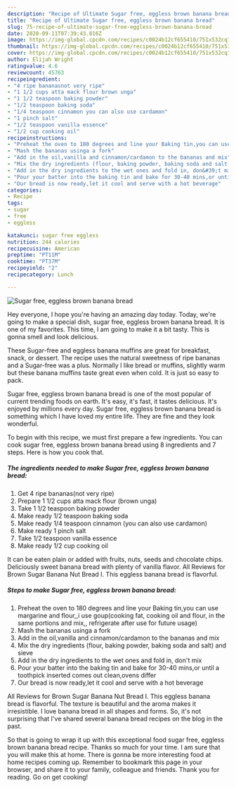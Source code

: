 ```yaml
---
description: "Recipe of Ultimate Sugar free, eggless brown banana bread"
title: "Recipe of Ultimate Sugar free, eggless brown banana bread"
slug: 75-recipe-of-ultimate-sugar-free-eggless-brown-banana-bread
date: 2020-09-11T07:39:43.016Z
image: https://img-global.cpcdn.com/recipes/c0024b12cf655410/751x532cq70/sugar-free-eggless-brown-banana-bread-recipe-main-photo.jpg
thumbnail: https://img-global.cpcdn.com/recipes/c0024b12cf655410/751x532cq70/sugar-free-eggless-brown-banana-bread-recipe-main-photo.jpg
cover: https://img-global.cpcdn.com/recipes/c0024b12cf655410/751x532cq70/sugar-free-eggless-brown-banana-bread-recipe-main-photo.jpg
author: Elijah Wright
ratingvalue: 4.6
reviewcount: 45763
recipeingredient:
- "4 ripe bananasnot very ripe"
- "1 1/2 cups atta mack flour brown unga"
- "1 1/2 teaspoon baking powder"
- "1/2 teaspoon baking soda"
- "1/4 teaspoon cinnamon you can also use cardamon"
- "1 pinch salt"
- "1/2 teaspoon vanilla essence"
- "1/2 cup cooking oil"
recipeinstructions:
- "Preheat the oven to 180 degrees and line your Baking tin,you can use margarine and flour,,i use goup(cooking fat, cooking oil and flour, in the same portions and mix,, refrigerate after use for future usage)"
- "Mash the bananas usinga a fork"
- "Add in the oil,vanilla and cinnamon/cardamon to the bananas and mix"
- "Mix the dry ingredients (flour, baking powder, baking soda and salt) and sieve"
- "Add in the dry ingredients to the wet ones and fold in, don&#39;t mix"
- "Pour your batter into the baking tin and bake for 30-40 mins,or until a toothpick inserted comes out clean,ovens differ"
- "Our bread is now ready,let it cool and serve with a hot beverage"
categories:
- Recipe
tags:
- sugar
- free
- eggless

katakunci: sugar free eggless 
nutrition: 244 calories
recipecuisine: American
preptime: "PT11M"
cooktime: "PT37M"
recipeyield: "2"
recipecategory: Lunch

---
```



![Sugar free, eggless brown banana bread](https://img-global.cpcdn.com/recipes/c0024b12cf655410/751x532cq70/sugar-free-eggless-brown-banana-bread-recipe-main-photo.jpg)

Hey everyone, I hope you're having an amazing day today. Today, we're going to make a special dish, sugar free, eggless brown banana bread. It is one of my favorites. This time, I am going to make it a bit tasty. This is gonna smell and look delicious.

These Sugar-free and eggless banana muffins are great for breakfast, snack, or dessert. The recipe uses the natural sweetness of ripe bananas and a Sugar-free was a plus. Normally I like bread or muffins, slightly warm but these banana muffins taste great even when cold. It is just so easy to pack.

Sugar free, eggless brown banana bread is one of the most popular of current trending foods on earth. It's easy, it's fast, it tastes delicious. It's enjoyed by millions every day. Sugar free, eggless brown banana bread is something which I have loved my entire life. They are fine and they look wonderful.


To begin with this recipe, we must first prepare a few ingredients. You can cook sugar free, eggless brown banana bread using 8 ingredients and 7 steps. Here is how you cook that.

<!--inarticleads1-->

##### The ingredients needed to make Sugar free, eggless brown banana bread:

1. Get 4 ripe bananas(not very ripe)
1. Prepare 1 1/2 cups atta mack flour (brown unga)
1. Take 1 1/2 teaspoon baking powder
1. Make ready 1/2 teaspoon baking soda
1. Make ready 1/4 teaspoon cinnamon (you can also use cardamon)
1. Make ready 1 pinch salt
1. Take 1/2 teaspoon vanilla essence
1. Make ready 1/2 cup cooking oil


It can be eaten plain or added with fruits, nuts, seeds and chocolate chips. Deliciously sweet banana bread with plenty of vanilla flavor. All Reviews for Brown Sugar Banana Nut Bread I. This eggless banana bread is flavorful. 

<!--inarticleads2-->

##### Steps to make Sugar free, eggless brown banana bread:

1. Preheat the oven to 180 degrees and line your Baking tin,you can use margarine and flour,,i use goup(cooking fat, cooking oil and flour, in the same portions and mix,, refrigerate after use for future usage)
1. Mash the bananas usinga a fork
1. Add in the oil,vanilla and cinnamon/cardamon to the bananas and mix
1. Mix the dry ingredients (flour, baking powder, baking soda and salt) and sieve
1. Add in the dry ingredients to the wet ones and fold in, don&#39;t mix
1. Pour your batter into the baking tin and bake for 30-40 mins,or until a toothpick inserted comes out clean,ovens differ
1. Our bread is now ready,let it cool and serve with a hot beverage


All Reviews for Brown Sugar Banana Nut Bread I. This eggless banana bread is flavorful. The texture is beautiful and the aroma makes it irresistible. I love banana bread in all shapes and forms. So, it&#39;s not surprising that I&#39;ve shared several banana bread recipes on the blog in the past. 

So that is going to wrap it up with this exceptional food sugar free, eggless brown banana bread recipe. Thanks so much for your time. I am sure that you will make this at home. There is gonna be more interesting food at home recipes coming up. Remember to bookmark this page in your browser, and share it to your family, colleague and friends. Thank you for reading. Go on get cooking!
